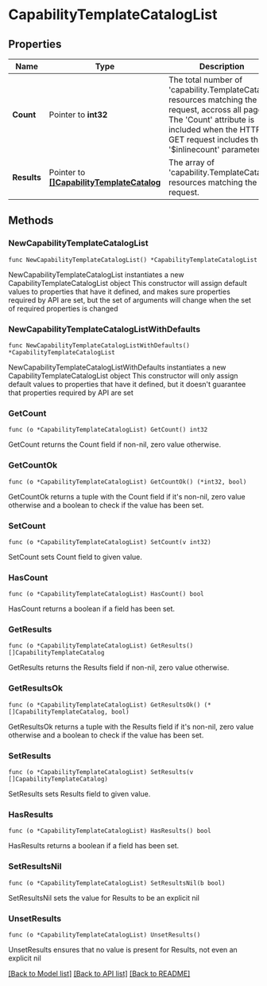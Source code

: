 # CapabilityTemplateCatalogList

## Properties

Name | Type | Description | Notes
------------ | ------------- | ------------- | -------------
**Count** | Pointer to **int32** | The total number of &#39;capability.TemplateCatalog&#39; resources matching the request, accross all pages. The &#39;Count&#39; attribute is included when the HTTP GET request includes the &#39;$inlinecount&#39; parameter. | [optional] 
**Results** | Pointer to [**[]CapabilityTemplateCatalog**](CapabilityTemplateCatalog.md) | The array of &#39;capability.TemplateCatalog&#39; resources matching the request. | [optional] 

## Methods

### NewCapabilityTemplateCatalogList

`func NewCapabilityTemplateCatalogList() *CapabilityTemplateCatalogList`

NewCapabilityTemplateCatalogList instantiates a new CapabilityTemplateCatalogList object
This constructor will assign default values to properties that have it defined,
and makes sure properties required by API are set, but the set of arguments
will change when the set of required properties is changed

### NewCapabilityTemplateCatalogListWithDefaults

`func NewCapabilityTemplateCatalogListWithDefaults() *CapabilityTemplateCatalogList`

NewCapabilityTemplateCatalogListWithDefaults instantiates a new CapabilityTemplateCatalogList object
This constructor will only assign default values to properties that have it defined,
but it doesn't guarantee that properties required by API are set

### GetCount

`func (o *CapabilityTemplateCatalogList) GetCount() int32`

GetCount returns the Count field if non-nil, zero value otherwise.

### GetCountOk

`func (o *CapabilityTemplateCatalogList) GetCountOk() (*int32, bool)`

GetCountOk returns a tuple with the Count field if it's non-nil, zero value otherwise
and a boolean to check if the value has been set.

### SetCount

`func (o *CapabilityTemplateCatalogList) SetCount(v int32)`

SetCount sets Count field to given value.

### HasCount

`func (o *CapabilityTemplateCatalogList) HasCount() bool`

HasCount returns a boolean if a field has been set.

### GetResults

`func (o *CapabilityTemplateCatalogList) GetResults() []CapabilityTemplateCatalog`

GetResults returns the Results field if non-nil, zero value otherwise.

### GetResultsOk

`func (o *CapabilityTemplateCatalogList) GetResultsOk() (*[]CapabilityTemplateCatalog, bool)`

GetResultsOk returns a tuple with the Results field if it's non-nil, zero value otherwise
and a boolean to check if the value has been set.

### SetResults

`func (o *CapabilityTemplateCatalogList) SetResults(v []CapabilityTemplateCatalog)`

SetResults sets Results field to given value.

### HasResults

`func (o *CapabilityTemplateCatalogList) HasResults() bool`

HasResults returns a boolean if a field has been set.

### SetResultsNil

`func (o *CapabilityTemplateCatalogList) SetResultsNil(b bool)`

 SetResultsNil sets the value for Results to be an explicit nil

### UnsetResults
`func (o *CapabilityTemplateCatalogList) UnsetResults()`

UnsetResults ensures that no value is present for Results, not even an explicit nil

[[Back to Model list]](../README.md#documentation-for-models) [[Back to API list]](../README.md#documentation-for-api-endpoints) [[Back to README]](../README.md)


